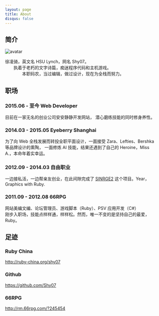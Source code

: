 ```yaml
---
layout: page
title: About
disqus: false
---
```


## 简介

![avatar](https://s.gravatar.com/avatar/2c10bae9c5a107139f3f8085a37da265?s=120)

徐凌骑，英文名 HSU Lynch，网名 Shy07。  
　　执着于老朽的文字诗篇，痴迷程序代码和主机游戏。  
　　　　本职码农，当过编辑，做过设计，现在为全栈而努力。

## 职场

### 2015.06 - 至今 Web Developer

目前在一家无名的创业公司安安静静开发网站， 潜心磨练技能的同时修身养性。

### 2014.03 - 2015.05 Eyeberry Shanghai

为了向 Web 全栈发展而转投全职平面设计，一面接受 Zara、Lefties、Bershka 等品牌设计的熏陶，
一面修炼 AI 技能，结果还遇到了自己的 Heroine，Miss A.，本命年着实幸运。

### 2012.09 - 2014.03 自由职业

一边接私活，一边帮亲友创业，在此间隙完成了 [SINRGE2][] 这个项目。Year，Graphics with Ruby.

### 2011.09 - 2012.08 66RPG

网站美编文编、论坛管理员、游戏脚本（Ruby）、PSV 应用开发（C#）  
刚步入职场，技能点样样通，样样松。然而，唯一不变的是坚持自己的最爱，Ruby。

## 足迹

### Ruby China

http://ruby-china.org/shy07

### Github

https://github.com/Shy07

### 66RPG

http://rm.66rpg.com/?245454



[SINRGE2]:   https://github.com/Shy07/SINRGE2  "SINRGE2"